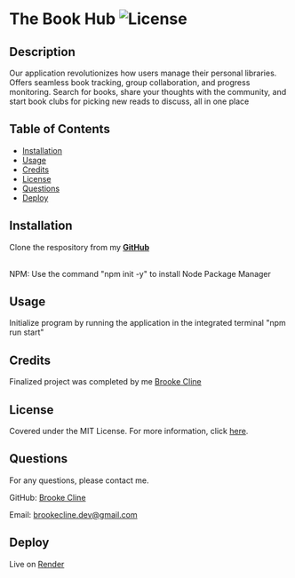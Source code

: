   # The Book Hub ![License](https://img.shields.io/badge/License-MIT-yellow.svg)

  ## Description

Our application revolutionizes how users manage their personal libraries. Offers seamless book tracking, group collaboration, and progress monitoring. Search for books, share your thoughts with the community, and start book clubs for picking new reads to discuss, all in one place


  ## Table of Contents
  - [Installation](#installation)
  - [Usage](#usage)
  - [Credits](#credits)
  - [License](#license)
  - [Questions](#questions)
  - [Deploy](#deploy)

  ## Installation
  Clone the respository from my **[GitHub](https://github.com/bcline01/The-Book-Hub)**

   <br>NPM: Use the command "npm init -y" to install Node Package Manager<br>

  ## Usage

  Initialize program by running the application in the integrated terminal "npm run start"

  ## Credits

Finalized project was completed by me [Brooke Cline](https://github.com/bcline01)

  ## License

  Covered under the MIT License. For more information, click [here](https://opensource.org/licenses/MIT).

  ## Questions

  For any questions, please contact me.

  GitHub: [Brooke Cline](https://github.com/bcline01)
  
  Email: <brookecline.dev@gmail.com>

  ## Deploy 

  Live on [Render](https://the-book-hub.onrender.com)
